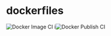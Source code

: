 # dockerfiles

![Docker Image CI](https://github.com/andreamaf/dockerfiles/workflows/Docker%20Image%20CI/badge.svg?branch=master&event=push)
i![Docker Publish CI](https://github.com/andreamaf/dockerfiles/workflows/Docker%20Publish%20CI/badge.svg)
